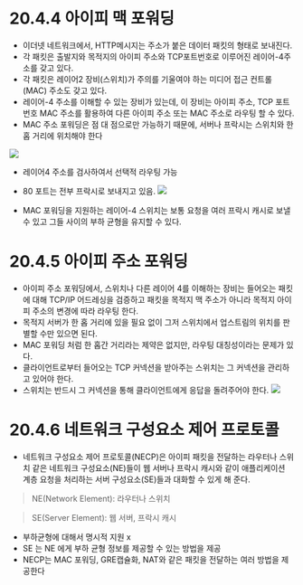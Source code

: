 # 20.4.4 아이피 맥 포워딩

- 이더넷 네트워크에서, HTTP메시지는 주소가 붙은 데이터 패킷의 형태로 보내진다.
- 각 패킷은 출발지와 목적지의 아이피 주소와 TCP포트번호로 이루어진 레이어-4주소를 갖고 있다.
- 각 패킷은 레이어2 장비(스위치)가 주의를 기울여야 하는 미디어 접근 컨트롤(MAC) 주소도 갖고 있다.
- 레이어-4 주소를 이해할 수 있는 장비가 있는데, 이 장비는 아이피 주소, TCP 포트번호 MAC 주소를 활용하여 다른 아이피 주소 또는 MAC 주소로 라우팅 할 수 있다.
- MAC 주소 포워딩은 점 대 점으로만 가능하기 때문에, 서버나 프락시는 스위치와 한 홉 거리에 위치해야 한다

![](https://velog.velcdn.com/images/yoose1002/post/a864a9a7-dea4-4591-bbba-c217dea46bea/image.png)

- 레이어4 주소를 검사하여서 선택적 라우팅 가능
- 80 포트는 전부 프락시로 보내지고 있음.
![](https://velog.velcdn.com/images/yoose1002/post/58eba186-3889-41a0-b3b1-fb25e4d581fd/image.png)

- MAC 포워딩을 지원하는 레이어-4 스위치는 보통 요청을 여러 프락시 캐시로 보낼 수 있고 그들 사이의 부하 균형을 유지할 수 있다.

# 20.4.5 아이피 주소 포워딩

- 아이피 주소 포워딩에서, 스위치나 다른 레이어 4를 이해하는 장비는 들어오는 패킷에 대해 TCP/IP 어드레싱을 검증하고 패킷을 목적지 맥 주소가 아니라 목적지 아이피 주소의 변경에 따라 라우팅 한다.
- 목적지 서버가 한 홉 거리에 있을 필요 없이 그저 스위치에서 업스트림의 위치를 판별할 수만 있으면 된다.
- MAC 포워딩 처럼 한 홉간 거리라는 제약은 없지만, 라우팅 대칭성이라는 문제가 있다.
- 클라이언트로부터 들어오는 TCP 커넥션을 받아주는 스위치는 그 커넥션을 관리하고 있어야 한다. 
- 스위치는 반드시 그 커넥션을 통해 클라이언트에게 응답을 돌려주어야 한다.
![](https://velog.velcdn.com/images/yoose1002/post/82571072-47d8-43bb-8927-bc4f8c78d2ed/image.png)

# 20.4.6 네트워크 구성요소 제어 프로토콜

- 네트워크 구성요소 제어 프로토콜(NECP)은 아이피 패킷을 전달하는 라우터나 스위치 같은 네트워크 구성요소(NE)들이 웹 서버나 프락시 캐시와 같이 애플리케이션 계층 요청을 처리하는 서버 구성요소(SE)들과 대화할 수 있게 해 준다.
> NE(Network Element): 라우터나 스위치

> SE(Server Element): 웹 서버, 프락시 캐시
- 부하균형에 대해서 명시적 지원 x
- SE 는 NE 에게 부하 균형 정보를 제공할 수 있는 방법을 제공
- NECP는 MAC 포워딩, GRE캡슐화, NAT와 같은 패킷을 전달하는 여러 방법을 제공한다
 